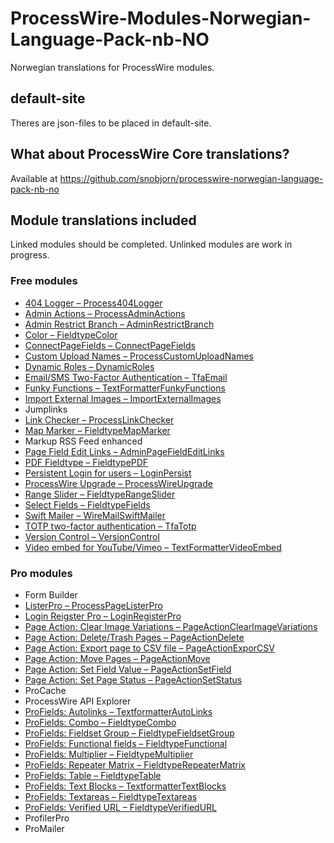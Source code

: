 # ProcessWire-Modules-Norwegian-Language-Pack-nb-NO
Norwegian translations for ProcessWire modules.

## default-site
Theres are json-files to be placed in default-site.

## What about ProcessWire Core translations?
Available at https://github.com/snobjorn/processwire-norwegian-language-pack-nb-no

## Module translations included

Linked modules should be completed. Unlinked modules are work in progress.

### Free modules
* [404 Logger – Process404Logger](https://modules.processwire.com/modules/process404-logger/)
* [Admin Actions – ProcessAdminActions](https://modules.processwire.com/modules/process-admin-actions/)
* [Admin Restrict Branch – AdminRestrictBranch](https://modules.processwire.com/modules/admin-restrict-branch/)
* [Color – FieldtypeColor](https://modules.processwire.com/modules/fieldtype-color/)
* [ConnectPageFields – ConnectPageFields](https://processwire.com/modules/connect-page-fields/)
* [Custom Upload Names – ProcessCustomUploadNames](https://modules.processwire.com/modules/process-custom-upload-names/)
* [Dynamic Roles – DynamicRoles](https://github.com/ryancramerdesign/DynamicRoles)
* [Email/SMS Two-Factor Authentication – TfaEmail](https://modules.processwire.com/modules/tfa-email/)
* [Funky Functions – TextFormatterFunkyFunctions](https://github.com/blynx/TextformatterFunkyFunctions)
* [Import External Images – ImportExternalImages](https://modules.processwire.com/modules/import-external-images/)
* Jumplinks
* [Link Checker – ProcessLinkChecker](https://github.com/teppokoivula/ProcessLinkChecker)
* [Map Marker – FieldtypeMapMarker](https://processwire.com/modules/fieldtype-map-marker/)
* Markup RSS Feed enhanced
* [Page Field Edit Links – AdminPageFieldEditLinks](https://modules.processwire.com/modules/admin-page-field-edit-links/)
* [PDF Fieldtype – FieldtypePDF](https://modules.processwire.com/modules/fieldtype-pdf/)
* [Persistent Login for users – LoginPersist](https://modules.processwire.com/modules/login-persist/)
* [ProcessWire Upgrade – ProcessWireUpgrade](https://modules.processwire.com/modules/process-wire-upgrade/)
* [Range Slider – FieldtypeRangeSlider](https://modules.processwire.com/modules/range-slider/)
* [Select Fields – FieldtypeFields](https://processwire.com/modules/fieldtype-fields/)
* [Swift Mailer – WireMailSwiftMailer](https://modules.processwire.com/modules/wire-mail-swift-mailer/)
* [TOTP two-factor authentication – TfaTotp](https://modules.processwire.com/modules/tfa-totp/)
* [Version Control – VersionControl](https://modules.processwire.com/modules/version-control/)
* [Video embed for YouTube/Vimeo – TextFormatterVideoEmbed](https://modules.processwire.com/modules/textformatter-video-embed/)

### Pro modules
* Form Builder
* [ListerPro – ProcessPageListerPro](https://processwire.com/talk/topic/7793-listerpro-latest-version-download/)
* [Login Reigster Pro – LoginRegisterPro](https://processwire.com/talk/forum/51-loginregisterpro-support/)
* [Page Action: Clear Image Variations – PageActionClearImageVariations](https://processwire.com/talk/topic/20471-listerpro-page-action-clear-image-variations/)
* [Page Action: Delete/Trash Pages – PageActionDelete](https://processwire.com/talk/topic/7893-listerpro-page-action-deletetrash-pages/)
* [Page Action: Export page to CSV file – PageActionExporCSV](https://processwire.com/talk/topic/7895-listerpro-page-action-export-pages-to-csv-file/)
* [Page Action: Move Pages – PageActionMove](https://processwire.com/talk/topic/7898-listerpro-page-action-move-pages/)
* [Page Action: Set Field Value – PageActionSetField](https://processwire.com/talk/topic/7896-listerpro-page-action-set-field-value/)
* [Page Action: Set Page Status – PageActionSetStatus](https://processwire.com/talk/topic/7894-listerpro-page-action-set-page-status/)
* ProCache
* ProcessWire API Explorer
* [ProFields: Autolinks – TextformatterAutoLinks](https://processwire.com/talk/topic/6214-autolinks/)
* [ProFields: Combo – FieldtypeCombo](https://processwire.com/talk/forum/54-combo/)
* [ProFields: Fieldset Group – FieldtypeFieldsetGroup](https://processwire.com/talk/topic/6413-profields-download/)
* [ProFields: Functional fields – FieldtypeFunctional](https://processwire.com/talk/topic/6413-profields-download/)
* [ProFields: Multiplier – FieldtypeMultiplier](https://processwire.com/talk/forum/45-multiplier/)
* [ProFields: Repeater Matrix – FieldtypeRepeaterMatrix](https://processwire.com/talk/forum/43-repeater-matrix/)
* [ProFields: Table – FieldtypeTable](https://processwire.com/talk/forum/42-table/)
* [ProFields: Text Blocks – TextformatterTextBlocks](https://processwire.com/talk/forum/46-autolinks-text-blocks-textformatters/)
* [ProFields: Textareas – FieldtypeTextareas](https://processwire.com/talk/forum/44-textareas/)
* [ProFields: Verified URL – FieldtypeVerifiedURL](https://processwire.com/talk/topic/6413-profields-download/)
* ProfilerPro
* ProMailer